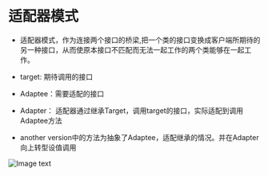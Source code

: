 # 适配器模式
- 适配器模式，作为连接两个接口的桥梁,把一个类的接口变换成客户端所期待的另一种接口，从而使原本接口不匹配而无法一起工作的两个类能够在一起工作。

- target: 期待调用的接口
- Adaptee：需要适配的接口
- Adapter： 适配器通过继承Target，调用target的接口，实际适配到调用Adaptee方法

- another version中的方法为抽象了Adaptee，适配继承的情况。并在Adapter向上转型设值调用

![Image text](https://upload-images.jianshu.io/upload_images/944365-24c6bf44da1b79ad.png?imageMogr2/auto-orient/strip|imageView2/2/w/510/format/webp)